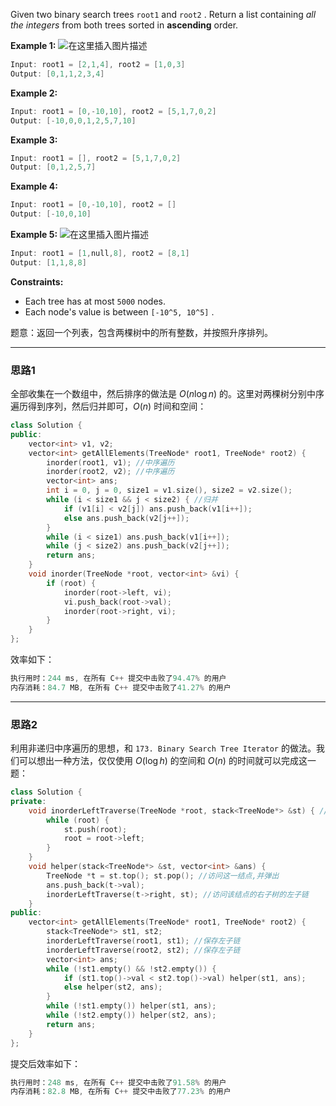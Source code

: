 Given two binary search trees `root1` and `root2` . Return a list containing *all the integers* from both trees sorted in **ascending** order.

 

**Example 1:**
![在这里插入图片描述](https://img-blog.csdnimg.cn/20201002162246437.png?x-oss-process=image/watermark,type_ZmFuZ3poZW5naGVpdGk,shadow_10,text_aHR0cHM6Ly9ibG9nLmNzZG4ubmV0L215UmVhbGl6YXRpb24=,size_16,color_FFFFFF,t_70#pic_center)

```swift
Input: root1 = [2,1,4], root2 = [1,0,3]
Output: [0,1,1,2,3,4]
```

**Example 2:**

```swift
Input: root1 = [0,-10,10], root2 = [5,1,7,0,2]
Output: [-10,0,0,1,2,5,7,10]
```

**Example 3:**

```swift
Input: root1 = [], root2 = [5,1,7,0,2]
Output: [0,1,2,5,7]
```

**Example 4:**

```swift
Input: root1 = [0,-10,10], root2 = []
Output: [-10,0,10]
```

**Example 5:**
![在这里插入图片描述](https://img-blog.csdnimg.cn/20201002162256452.png#pic_center)

```swift
Input: root1 = [1,null,8], root2 = [8,1]
Output: [1,1,8,8]
```
**Constraints:**
-  Each tree has at most `5000` nodes.
- Each node's value is between `[-10^5, 10^5]` .


题意：返回一个列表，包含两棵树中的所有整数，并按照升序排列。

---
### 思路1
全部收集在一个数组中，然后排序的做法是 $O(n\log n)$ 的。这里对两棵树分别中序遍历得到序列，然后归并即可，$O(n)$ 时间和空间：
```cpp 
class Solution {
public:
    vector<int> v1, v2;
    vector<int> getAllElements(TreeNode* root1, TreeNode* root2) {
        inorder(root1, v1); //中序遍历
        inorder(root2, v2); //中序遍历
        vector<int> ans;
        int i = 0, j = 0, size1 = v1.size(), size2 = v2.size(); 
        while (i < size1 && j < size2) { //归并
            if (v1[i] < v2[j]) ans.push_back(v1[i++]);
            else ans.push_back(v2[j++]);
        }
        while (i < size1) ans.push_back(v1[i++]);
        while (j < size2) ans.push_back(v2[j++]);
        return ans;
    }
    void inorder(TreeNode *root, vector<int> &vi) {
        if (root) {
            inorder(root->left, vi);
            vi.push_back(root->val);
            inorder(root->right, vi);
        }
    }
};
```
效率如下：
```cpp
执行用时：244 ms, 在所有 C++ 提交中击败了94.47% 的用户
内存消耗：84.7 MB, 在所有 C++ 提交中击败了41.27% 的用户
```
---
### 思路2
利用非递归中序遍历的思想，和 `173. Binary Search Tree Iterator` 的做法。我们可以想出一种方法，仅仅使用 $O(\log h)$ 的空间和 $O(n)$ 的时间就可以完成这一题：
```cpp 
class Solution {
private:
    void inorderLeftTraverse(TreeNode *root, stack<TreeNode*> &st) { //访问并保存二叉搜索树的左子链
        while (root) {
            st.push(root);
            root = root->left;
        }
    }
    void helper(stack<TreeNode*> &st, vector<int> &ans) { 
        TreeNode *t = st.top(); st.pop(); //访问这一结点,并弹出
        ans.push_back(t->val); 
        inorderLeftTraverse(t->right, st); //访问该结点的右子树的左子链
    }
public: 
    vector<int> getAllElements(TreeNode* root1, TreeNode* root2) {
        stack<TreeNode*> st1, st2;
        inorderLeftTraverse(root1, st1); //保存左子链
        inorderLeftTraverse(root2, st2); //保存左子链
        vector<int> ans;
        while (!st1.empty() && !st2.empty()) { 
            if (st1.top()->val < st2.top()->val) helper(st1, ans); 
            else helper(st2, ans); 
        }
        while (!st1.empty()) helper(st1, ans); 
        while (!st2.empty()) helper(st2, ans); 
        return ans;
    }
};
```
提交后效率如下：
```cpp
执行用时：248 ms, 在所有 C++ 提交中击败了91.58% 的用户
内存消耗：82.8 MB, 在所有 C++ 提交中击败了77.23% 的用户
```
